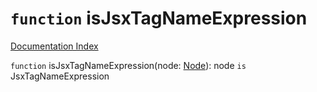 # `function` isJsxTagNameExpression

[Documentation Index](../README.md)

`function` isJsxTagNameExpression(node: [Node](../private.interface.Node/README.md)): node `is` JsxTagNameExpression